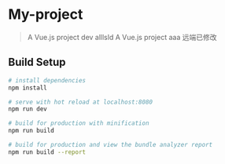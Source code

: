 # My-project

> A Vue.js project
>dev alllsld
> A Vue.js project aaa
>远端已修改

## Build Setup

``` bash
# install dependencies
npm install

# serve with hot reload at localhost:8080
npm run dev

# build for production with minification
npm run build

# build for production and view the bundle analyzer report
npm run build --report
```
